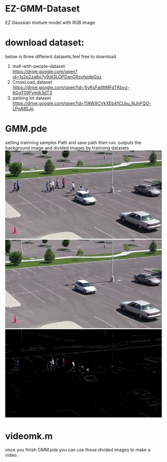 # EZ-GMM-Dataset  
EZ Gaussian mixture model with RGB image  
# download dataset:  
below is three different datasets,feel free to download.  
1. mall-with-people-dataset  
https://drive.google.com/open?id=1s2p2za8o7y9dt3LOPDanG9svfeidpGsz  
2. CrossLoad_dataset  
https://drive.google.com/open?id=1tyKsFajWMFdTKbvz-6GgT09Fymik3dT3  
3. parking lot dataset  
https://drive.google.com/open?id=11AWXCVkXEb41CLbu_NJnFQO-LPoA85Jo 

# GMM.pde  
setting trainning samples Path and save path then run. outputs the background image and divided images by trainning datasets
![origin_image](test0509.jpg)  
![background_image](background.png)  
![divided_image](310.jpg)  
# videomk.m
once you finish GMM.pde you can use those divided images to make a video.  

